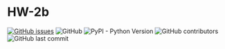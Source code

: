 # HW-2b

[![GitHub issues](https://img.shields.io/github/issues/Software-Engineering-Group-15-Fall-2021/HW-2b.git)](https://github.com/Software-Engineering-Group-15-Fall-2021/HW-2b.git/issues)
![GitHub](https://img.shields.io/github/license/freakNewton/HW-2b)
![PyPI - Python Version](https://img.shields.io/pypi/pyversions/numpy)
![GitHub contributors](https://img.shields.io/github/contributors/freakNewton/HW-2B)
![GitHub last commit](https://img.shields.io/github/last-commit/freakNewton/HW-2b)
